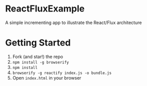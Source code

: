 # ReactFluxExample

A simple incrementing app to illustrate the React/Flux architecture

# Getting Started

1. Fork (and star!) the repo
2. ```npm install -g browserify```
3. ```npm install```
4. ```browserify -g reactify index.js -o bundle.js```
5. Open ```index.html``` in your browser

